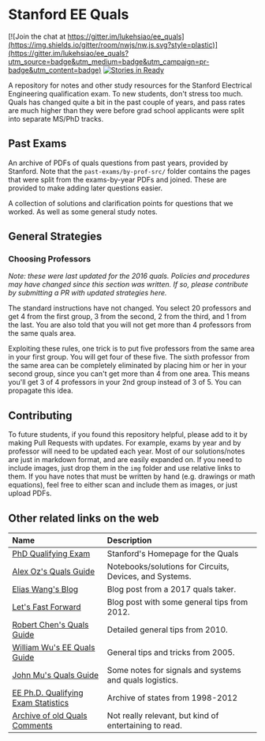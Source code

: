 # Stanford EE Quals

<!--- Saving the space below for any badges: -->

[![Join the chat at https://gitter.im/lukehsiao/ee_quals](https://img.shields.io/gitter/room/nwjs/nw.js.svg?style=plastic)](https://gitter.im/lukehsiao/ee_quals?utm_source=badge&utm_medium=badge&utm_campaign=pr-badge&utm_content=badge)
[![Stories in Ready](https://badge.waffle.io/lukehsiao/ee_quals.png?label=ready&title=Ready)](https://waffle.io/lukehsiao/ee_quals)

<!--- End space for badges. -->

A repository for notes and other study resources for the Stanford Electrical
Engineering qualification exam. To new students, don't stress too much. Quals has changed quite a bit in the past couple of years, and pass rates are much higher than they were before grad school applicants were split into separate MS/PhD tracks.

## Past Exams

An archive of PDFs of quals questions from past years, provided by Stanford.
Note that the `past-exams/by-prof-src/` folder contains the pages that were split from
the exams-by-year PDFs and joined. These are provided to make adding later
questions easier.

A collection of solutions and clarification points for questions that we worked. As well as some general study notes.

## General Strategies

### Choosing Professors

_Note: these were last updated for the 2016 quals. Policies and procedures may have changed since this section was written. If so, please contribute by submitting a PR with updated strategies here._

The standard instructions have not changed. You select 20 professors and get 4 from the first group, 3 from the second, 2 from the third, and 1 from the last. You are also told that you will not get more than 4 professors from the same quals area.

Exploiting these rules, one trick is to put five professors from the same area in your first group. You will get four of these five. The sixth professor from the same area can be completely eliminated by placing him or her in your second group, since you can't get more than 4 from one area. This means you'll get 3 of 4 professors in your 2nd group instead of 3 of 5. You can propagate this idea.

## Contributing

To future students, if you found this repository helpful, please add to it by making Pull Requests with updates.
For example, exams by year and by professor will need to be updated each year.
Most of our solutions/notes are just in markdown format, and are easily expanded on.
If you need to include images, just drop them in the `img` folder and use relative links to them.
If you have notes that must be written by hand (e.g. drawings or math equations), feel free to either scan and include them as images, or just upload PDFs.

## Other related links on the web

| Name                                                                                                                    | Description                                             |
| :---------------------------------------------------------------------------------------------------------------------- | :------------------------------------------------------ |
| [PhD Qualifying Exam](http://ee.stanford.edu/academics/graduate-degree-progress/quals)                                  | Stanford's Homepage for the Quals                       |
| [Alex Oz's Quals Guide](http://stanford.edu/~alexoz/quals.html)                                                         | Notebooks/solutions for Circuits, Devices, and Systems. |
| [Elias Wang's Blog](http://web.stanford.edu/~eliwang/ee-quals.html)                                                     | Blog post from a 2017 quals taker.                      |
| [Let's Fast Forward](http://letsfastforward.blogspot.com/2012/03/stanford-quals.html)                                   | Blog post with some general tips from 2012.             |
| [Robert Chen's Quals Guide](https://sites.google.com/site/stanfordrobochen/quals)                                       | Detailed general tips from 2010.                        |
| [William Wu's EE Quals Guide](https://www.ocf.berkeley.edu/~wwu/quals/advice.shtml)                                     | General tips and tricks from 2005.                      |
| [John Mu's Quals Guide](http://umnhoj.com/quals_guide/)                                                                 | Some notes for signals and systems and quals logistics. |
| [EE Ph.D. Qualifying Exam Statistics](http://web.archive.org/web/20130704041620/http://ee.stanford.edu/phd/quals/stats) | Archive of states from 1998-2012                        |
| [Archive of old Quals Comments](http://www.awadallah.com/QualComments.txt)                                              | Not really relevant, but kind of entertaining to read.  |
